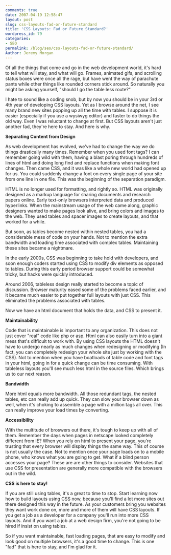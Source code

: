 ```yaml
---
comments: true
date: 2007-04-19 12:58:47
layout: post
slug: css-layouts-fad-or-future-standard
title: 'CSS Layouts: Fad or Future Standard?'
wordpress_id: 79
categories:
- SEO
permalink: /blog/seo/css-layouts-fad-or-future-standard/
Author: Jeremy Morgan
---
```


Of all the things that come and go in the web development world, it's hard to tell what will stay, and what will go. Frames, animated gifs, and scrolling status boxes were once all the rage, but have went the way of parachute pants while other things like rounded corners stick around. So naturally you might be asking yourself, "should I go the table less route?"

I hate to sound like a coding snob, but by now you should be in your 3rd or 4th year of developing CSS layouts. Yet as I browse around the net, I see many brand new sites popping up all the time with tables. I suppose it is easier (especially if you use a wysiwyg editor) and faster to do things the old way. Even I was reluctant to change at first. But CSS layouts aren't just another fad, they're here to stay. And here is why. 

**Separating Content from Design**

As web development has evolved, we've had to change the way we do things drastically many times. Remember when you used font tags? I can remember going wild with them, having a blast poring through hundreds of lines of html and doing long find and replace functions when making font changes. Then came CSS, and it was like a whole new world had opened up for us. You could suddenly change a font on every single page of your site from one line in one file. This was the beginning of the separation paradigm. 

HTML is no longer used for formatting, and rightly so. HTML was originally designed as a markup language for sharing documents and research papers online. Early text-only browsers interpreted data and produced hyperlinks. When the mainstream usage of the web came along, graphic designers wanted to make pages look alive, and bring colors and images to the web. They used tables and spacer images to create layouts, and that worked for a while. 

But soon, as tables become nested within nested tables, you had a considerable mess of code on your hands. Not to mention the extra bandwidth and loading time associated with complex tables. Maintaining these sites became a nightmare. 

In the early 2000s, CSS was beginning to take hold with developers, and soon enough coders started using CSS to modify div elements as opposed to tables. During this early period browser support could be somewhat tricky, but hacks were quickly introduced. 

Around 2006, tableless design really started to become a topic of discussion. Browser maturity eased some of the problems faced earlier, and it became much easier to put together full layouts with just CSS. This eliminated the problems associated with tables. 

Now we have an html document that holds the data, and CSS to present it. 

**Maintainability**

Code that is maintainable is important to any organization. This does not just cover "real" code like php or asp. Html can also easily turn into a giant mess that's difficult to work with. By using CSS layouts the HTML doesn't have to undergo nearly as much changes when redesigning or modifying (In fact, you can completely redesign your whole site just by working with the CSS). Not to mention when you have boatloads of table code and font tags in your html, going in for a quick change can be time consuming. With tableless layouts you'll see much less html in the source files. Which brings us to our next reason. 

**Bandwidth**

More html equals more bandwidth. All those redundant tags, the nested tables, etc can really add up quick. They can slow your browser down as well, when it's choking to assemble a page with a million 
tags all over. This can really improve your load times by converting. 

**Accessibility**

With the multitude of broswers out there, it's tough to keep up with all of them. Remember the days when pages in netscape looked completely different from IE? When you rely on html to present your page, you're trusting that every browser will display things the same way. This of course is not usually the case. Not to mention once your page loads on to a mobile phone, who knows what you are going to get. What if a blind person accesses your page? These are are other things to consider. Websites that use CSS for presentation are generally more compatible with the browsers out in the wild. 

**CSS is here to stay!**

If you are still using tables, it's a great to time to stop. Start learning now how to build layouts using CSS now, because you'll find a lot more sites out there designed this way in the future. As your customers bring you websites they want work done on, more and more of them will have CSS layouts. If you get a job as a developer for a company you'll run into more CSS layouts. And if you want a job at a web design firm, you're not going to be hired if insist on using tables. 

So if you want maintainable, fast loading pages, that are easy to modify and look good on multiple browsers, it's a good time to change. This is one "fad" that is here to stay, and I'm glad for it. 
 


